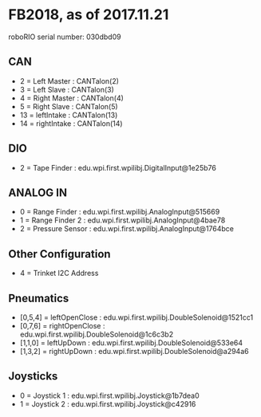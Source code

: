 # FB2018, as of 2017.11.21

roboRIO serial number: 030dbd09

## CAN

* 2 = Left Master : CANTalon(2)
* 3 = Left Slave : CANTalon(3)
* 4 = Right Master : CANTalon(4)
* 5 = Right Slave : CANTalon(5)
* 13 = leftIntake : CANTalon(13)
* 14 = rightIntake : CANTalon(14)

## DIO

* 2 = Tape Finder : edu.wpi.first.wpilibj.DigitalInput@1e25b76

## ANALOG IN

* 0 = Range Finder : edu.wpi.first.wpilibj.AnalogInput@515669
* 1 = Range Finder 2 : edu.wpi.first.wpilibj.AnalogInput@4bae78
* 2 = Pressure Sensor : edu.wpi.first.wpilibj.AnalogInput@1764bce

## Other Configuration

* 4 = Trinket I2C Address

## Pneumatics

* [0,5,4] = leftOpenClose : edu.wpi.first.wpilibj.DoubleSolenoid@1521cc1
* [0,7,6] = rightOpenClose : edu.wpi.first.wpilibj.DoubleSolenoid@1c6c3b2
* [1,1,0] = leftUpDown : edu.wpi.first.wpilibj.DoubleSolenoid@533e64
* [1,3,2] = rightUpDown : edu.wpi.first.wpilibj.DoubleSolenoid@a294a6

## Joysticks

* 0 = Joystick 1 : edu.wpi.first.wpilibj.Joystick@1b7dea0
* 1 = Joystick 2 : edu.wpi.first.wpilibj.Joystick@c42916
